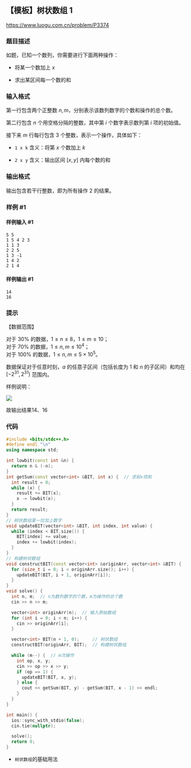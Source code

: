 ## 【模板】树状数组 1

https://www.luogu.com.cn/problem/P3374

### 题目描述

如题，已知一个数列，你需要进行下面两种操作：

- 将某一个数加上 $x$

- 求出某区间每一个数的和

### 输入格式

第一行包含两个正整数 $n,m$，分别表示该数列数字的个数和操作的总个数。   

第二行包含 $n$ 个用空格分隔的整数，其中第 $i$ 个数字表示数列第 $i$ 项的初始值。

接下来 $m$ 行每行包含 $3$ 个整数，表示一个操作，具体如下：

- `1 x k`  含义：将第 $x$ 个数加上 $k$

- `2 x y`  含义：输出区间 $[x,y]$ 内每个数的和

### 输出格式

输出包含若干行整数，即为所有操作 $2$ 的结果。

### 样例 #1

#### 样例输入 #1

```
5 5
1 5 4 2 3
1 1 3
2 2 5
1 3 -1
1 4 2
2 1 4
```

#### 样例输出 #1

```
14
16
```

### 提示

【数据范围】

对于 $30\%$ 的数据，$1 \le n \le 8$，$1\le m \le 10$；   
对于 $70\%$ 的数据，$1\le n,m \le 10^4$；   
对于 $100\%$ 的数据，$1\le n,m \le 5\times 10^5$。

数据保证对于任意时刻，$a$ 的任意子区间（包括长度为 $1$ 和 $n$ 的子区间）和均在 $[-2^{31}, 2^{31})$ 范围内。


样例说明：

 ![](https://gitee.com/chen-houchao/images/raw/master/2256.png) 

故输出结果14、16

### 代码

```cpp
#include <bits/stdc++.h>
#define endl "\n"
using namespace std;

int lowbit(const int &n) {
  return n & (-n);
}
int getSum(const vector<int> &BIT, int x) {  // 求前x项和
  int result = 0;
  while (x) {
    result += BIT[x];
    x -= lowbit(x);
  }
  return result;
}
// 树状数组某一位加上数字
void updateBIT(vector<int> &BIT, int index, int value) {
  while (index < BIT.size()) {
    BIT[index] += value;
    index += lowbit(index);
  }
}
// 构建树状数组
void constructBIT(const vector<int> &originArr, vector<int> &BIT) {
  for (size_t i = 0; i < originArr.size(); i++) {
    updateBIT(BIT, i + 1, originArr[i]);
  }
}
void solve() {
  int n, m;  // n为数列数字的个数，m为操作的总个数
  cin >> n >> m;

  vector<int> originArr(n);  // 输入原始数组
  for (int i = 0; i < n; i++) {
    cin >> originArr[i];
  }

  vector<int> BIT(n + 1, 0);     // 树状数组
  constructBIT(originArr, BIT);  // 构建树状数组

  while (m--) {  // m次操作
    int op, x, y;
    cin >> op >> x >> y;
    if (op == 1) {
      updateBIT(BIT, x, y);
    } else {
      cout << getSum(BIT, y) - getSum(BIT, x - 1) << endl;
    }
  }
}

int main() {
  ios::sync_with_stdio(false);
  cin.tie(nullptr);

  solve();
  return 0;
}

```

- `树状数组`的基础用法